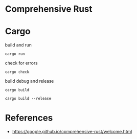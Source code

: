 # Comprehensive Rust

# Cargo

build and run

```shell
cargo run
```

check for errors

```shell
cargo check
```

build debug and release

```shell
cargo build

cargo build --release
```

# References

- https://google.github.io/comprehensive-rust/welcome.html
